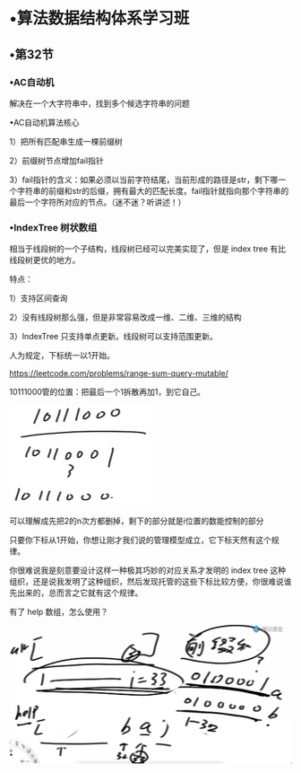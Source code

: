 # •算法数据结构体系学习班

## •第32节

### •AC自动机

解决在一个大字符串中，找到多个候选字符串的问题

•AC自动机算法核心

1）把所有匹配串生成一棵前缀树

2）前缀树节点增加fail指针

3）fail指针的含义：如果必须以当前字符结尾，当前形成的路径是str，剩下哪一个字符串的前缀和str的后缀，拥有最大的匹配长度。fail指针就指向那个字符串的最后一个字符所对应的节点。（迷不迷？听讲述！）

### •IndexTree 树状数组

相当于线段树的一个子结构，线段树已经可以完美实现了，但是 index tree 有比线段树更优的地方。

特点：

1）支持区间查询

2）没有线段树那么强，但是非常容易改成一维、二维、三维的结构

3）IndexTree 只支持单点更新。线段树可以支持范围更新。

人为规定，下标统一以1开始。

https://leetcode.com/problems/range-sum-query-mutable/

10111000管的位置：把最后一个1拆散再加1，到它自己。

<img src="../../images/image-20211216210809471.png" alt="image-20211216210809471" style="zoom: 25%;" />

可以理解成先把2的n次方都删掉，剩下的部分就是i位置的数能控制的部分

只要你下标从1开始，你想让刚才我们说的管理模型成立，它下标天然有这个规律。

你很难说我是刻意要设计这样一种极其巧妙的对应关系才发明的 index tree 这种组织，还是说我发明了这种组织，然后发现托管的这些下标比较方便，你很难说谁先出来的，总而言之它就有这个规律。

有了 help 数组，怎么使用？

![image-20211216211228805](../../images/image-20211216211228805.png)